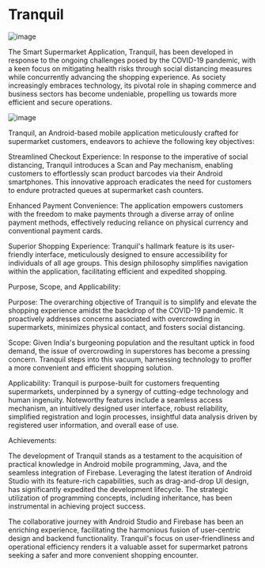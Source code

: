# Tranquil
![image](https://github.com/rickashewilliams19/Tranquil/assets/88403017/332bd2a2-666b-4af4-836e-49ada7cb9d72)

The Smart Supermarket Application, Tranquil, has been developed in response to the ongoing challenges posed by the COVID-19 pandemic, with a keen focus on mitigating health risks through social distancing measures while concurrently advancing the shopping experience. As society increasingly embraces technology, its pivotal role in shaping commerce and business sectors has become undeniable, propelling us towards more efficient and secure operations.

![image](https://github.com/rickashewilliams19/Tranquil/assets/88403017/f648bff8-8f81-42c3-85e3-c0a20f015c58)


Tranquil, an Android-based mobile application meticulously crafted for supermarket customers, endeavors to achieve the following key objectives:

Streamlined Checkout Experience: In response to the imperative of social distancing, Tranquil introduces a Scan and Pay mechanism, enabling customers to effortlessly scan product barcodes via their Android smartphones. This innovative approach eradicates the need for customers to endure protracted queues at supermarket cash counters.

Enhanced Payment Convenience: The application empowers customers with the freedom to make payments through a diverse array of online payment methods, effectively reducing reliance on physical currency and conventional payment cards.

Superior Shopping Experience: Tranquil's hallmark feature is its user-friendly interface, meticulously designed to ensure accessibility for individuals of all age groups. This design philosophy simplifies navigation within the application, facilitating efficient and expedited shopping.

Purpose, Scope, and Applicability:

Purpose: The overarching objective of Tranquil is to simplify and elevate the shopping experience amidst the backdrop of the COVID-19 pandemic. It proactively addresses concerns associated with overcrowding in supermarkets, minimizes physical contact, and fosters social distancing.

Scope: Given India's burgeoning population and the resultant uptick in food demand, the issue of overcrowding in superstores has become a pressing concern. Tranquil steps into this vacuum, harnessing technology to proffer a more convenient and efficient shopping solution.

Applicability: Tranquil is purpose-built for customers frequenting supermarkets, underpinned by a synergy of cutting-edge technology and human ingenuity. Noteworthy features include a seamless access mechanism, an intuitively designed user interface, robust reliability, simplified registration and login processes, insightful data analysis driven by registered user information, and overall ease of use.

Achievements:

The development of Tranquil stands as a testament to the acquisition of practical knowledge in Android mobile programming, Java, and the seamless integration of Firebase. Leveraging the latest iteration of Android Studio with its feature-rich capabilities, such as drag-and-drop UI design, has significantly expedited the development lifecycle. The strategic utilization of programming concepts, including inheritance, has been instrumental in achieving project success.

The collaborative journey with Android Studio and Firebase has been an enriching experience, facilitating the harmonious fusion of user-centric design and backend functionality. Tranquil's focus on user-friendliness and operational efficiency renders it a valuable asset for supermarket patrons seeking a safer and more convenient shopping encounter.
